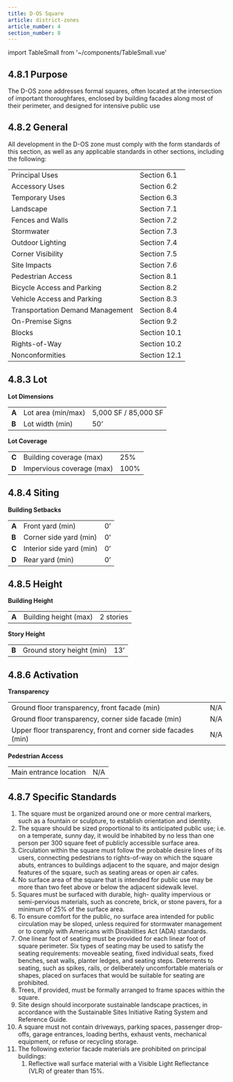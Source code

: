 ```yaml
---
title: D-OS Square
article: district-zones
article_number: 4
section_number: 8
---
```


import TableSmall from '~/components/TableSmall.vue'

## 4.8.1 Purpose

The D-OS zone addresses formal squares, often located at the intersection of important thoroughfares, enclosed by building facades along most of their perimeter, and designed for intensive public use

## 4.8.2 General

All development in the D-OS zone must comply with the form standards of this section, as well as any applicable standards in other sections, including the following:

<TableSmall>

|                                  |              |
| -------------------------------- | ------------ |
| Principal Uses                   | Section 6.1  |
| Accessory Uses                   | Section 6.2  |
| Temporary Uses                   | Section 6.3  |
| Landscape                        | Section 7.1  |
| Fences and Walls                 | Section 7.2  |
| Stormwater                       | Section 7.3  |
| Outdoor Lighting                 | Section 7.4  |
| Corner Visibility                | Section 7.5  |
| Site Impacts                     | Section 7.6  |
| Pedestrian Access                | Section 8.1  |
| Bicycle Access and Parking       | Section 8.2  |
| Vehicle Access and Parking       | Section 8.3  |
| Transportation Demand Management | Section 8.4  |
| On-Premise Signs                 | Section 9.2  |
| Blocks                           | Section 10.1 |
| Rights-of-Way                    | Section 10.2 |
| Nonconformities                  | Section 12.1 |

</TableSmall>

## 4.8.3 Lot

**Lot Dimensions**

<TableSmall>

|       |                    |                      |
| ----- | ------------------ | -------------------- |
| **A** | Lot area (min/max) | 5,000 SF / 85,000 SF |
| **B** | Lot width (min)    | 50’                  |

</TableSmall>

**Lot Coverage**

<TableSmall>

|       |                           |      |
| ----- | ------------------------- | ---- |
| **C** | Building coverage (max)   | 25%  |
| **D** | Impervious coverage (max) | 100% |

</TableSmall>

## 4.8.4 Siting

**Building Setbacks**

<TableSmall>

|       |                          |     |
| ----- | ------------------------ | --- |
| **A** | Front yard (min)         | 0’  |
| **B** | Corner side yard (min)   | 0’  |
| **C** | Interior side yard (min) | 0’  |
| **D** | Rear yard (min)          | 0’  |

</TableSmall>

## 4.8.5 Height

**Building Height**

<TableSmall>

|       |                       |           |
| ----- | --------------------- | --------- |
| **A** | Building height (max) | 2 stories |

</TableSmall>

**Story Height**

<TableSmall>

|       |                           |     |
| ----- | ------------------------- | --- |
| **B** | Ground story height (min) | 13’ |

</TableSmall>

## 4.8.6 Activation

**Transparency**

<TableSmall>

|                                                               |     |
| ------------------------------------------------------------- | --- |
| Ground floor transparency, front facade (min)                 | N/A |
| Ground floor transparency, corner side facade (min)           | N/A |
| Upper floor transparency, front and corner side facades (min) | N/A |

</TableSmall>

**Pedestrian Access**

<TableSmall>
  
| | |
| ---------------------- | --- |
| Main entrance location | N/A |

</TableSmall>

## 4.8.7 Specific Standards

1. The square must be organized around one or more central markers, such as a fountain or sculpture, to establish orientation and identity.
2. The square should be sized proportional to its anticipated public use; i.e. on a temperate, sunny day, it would be inhabited by no less than one person per 300 square feet of publicly accessible surface area.
3. Circulation within the square must follow the probable desire lines of its users, connecting pedestrians to rights-of-way on which the square abuts, entrances to buildings adjacent to the square, and major design features of the square, such as seating areas or open air cafes.
4. No surface area of the square that is intended for public use may be more than two feet above or below the adjacent sidewalk level.
5. Squares must be surfaced with durable, high- quality impervious or semi-pervious materials, such as concrete, brick, or stone pavers, for a minimum of 25% of the surface area.
6. To ensure comfort for the public, no surface area intended for public circulation may be sloped, unless required for stormwater management or to comply with Americans with Disabilities Act (ADA) standards.
7. One linear foot of seating must be provided for each linear foot of square perimeter. Six types of seating may be used to satisfy the seating requirements: moveable seating, fixed individual seats, fixed benches, seat walls, planter ledges, and seating steps. Deterrents to seating, such as spikes, rails, or deliberately uncomfortable materials or shapes, placed on surfaces that would be suitable for seating are prohibited.
8. Trees, if provided, must be formally arranged to frame spaces within the square.
9. Site design should incorporate sustainable landscape practices, in accordance with the Sustainable Sites Initiative Rating System and Reference Guide.
10. A square must not contain driveways, parking spaces, passenger drop-offs, garage entrances, loading berths, exhaust vents, mechanical equipment, or refuse or recycling storage.
11. The following exterior facade materials are prohibited on principal buildings:
    1. Reflective wall surface material with a Visible Light Reflectance (VLR) of greater than 15%.
